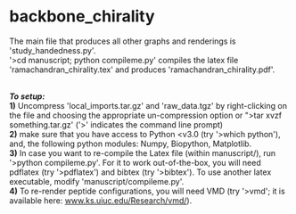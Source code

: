 # backbone_chirality

The main file that produces all other graphs and renderings is 'study_handedness.py'.<br>
'>cd manuscript; python compileme.py' compiles the latex file 'ramachandran_chirality.tex' and produces 'ramachandran_chirality.pdf'.<br><br>

<b><i>To setup:</b></i> <br>
<b>1)</b> Uncompress 'local_imports.tar.gz' and 'raw_data.tgz' by right-clicking on the file and choosing the appropriate un-compression option or ">tar xvzf something.tar.gz' ('>' indicates the command line prompt)<br>
<b>2)</b> make sure that you have access to Python <v3.0 (try '>which python'), and, the following python modules: Numpy, Biopython, Matplotlib.<br>
<b>3)</b> In case you want to re-compile the Latex file (within manuscript/), run '>python compileme.py'. For it to work out-of-the-box, you will need pdflatex (try '>pdflatex') and bibtex (try '>bibtex'). To use another latex executable, modify 'manuscript/compileme.py'.<br>
<b>4)</b> To re-render peptide configurations, you will need VMD (try '>vmd'; it is available here: <a href='http://www.ks.uiuc.edu/Research/vmd/'>www.ks.uiuc.edu/Research/vmd/</a>).<br>

